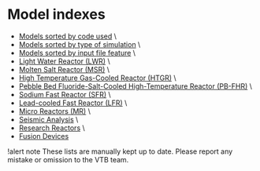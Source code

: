 # Model indexes

- [Models sorted by code used](vtb_pages/models_by_codes_used.md) \\
- [Models sorted by type of simulation](vtb_pages/models_by_simulation_type.md) \\
- [Models sorted by input file feature](vtb_pages/models_by_input_features.md) \\
- [Light Water Reactor (LWR)](lwr/index.md) \\
- [Molten Salt Reactor (MSR)](msr/index.md) \\
- [High Temperature Gas-Cooled Reactor (HTGR)](htgr/index.md) \\
- [Pebble Bed Fluoride-Salt-Cooled High-Temperature Reactor (PB-FHR)](pbfhr/index.md) \\
- [Sodium Fast Reactor (SFR)](sfr/index.md) \\
- [Lead-cooled Fast Reactor (LFR)](lfr/index.md) \\
- [Micro Reactors (MR)](microreactors/index.md) \\
- [Seismic Analysis](seismic_analysis/index.md)  \\
- [Research Reactors](research_reactors/index.md) \\
- [Fusion Devices](fusion/index.md)


!alert note
These lists are manually kept up to date. Please report any mistake or omission to the VTB team.
